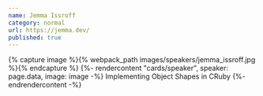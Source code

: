 ```yaml
---
name: Jemma Issroff
category: normal
url: https://jemma.dev/
published: true
---
```


{% capture image %}{% webpack_path images/speakers/jemma_issroff.jpg %}{% endcapture %}
{%- rendercontent "cards/speaker", speaker: page.data, image: image -%}
Implementing Object Shapes in CRuby
{%- endrendercontent -%}
